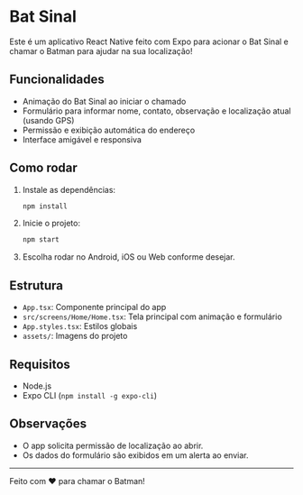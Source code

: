 # Bat Sinal

Este é um aplicativo React Native feito com Expo para acionar o Bat Sinal e chamar o Batman para ajudar na sua localização!

## Funcionalidades

- Animação do Bat Sinal ao iniciar o chamado
- Formulário para informar nome, contato, observação e localização atual (usando GPS)
- Permissão e exibição automática do endereço
- Interface amigável e responsiva

## Como rodar

1. Instale as dependências:
   ```sh
   npm install
   ```
2. Inicie o projeto:
   ```sh
   npm start
   ```
3. Escolha rodar no Android, iOS ou Web conforme desejar.

## Estrutura

- `App.tsx`: Componente principal do app
- `src/screens/Home/Home.tsx`: Tela principal com animação e formulário
- `App.styles.tsx`: Estilos globais
- `assets/`: Imagens do projeto

## Requisitos

- Node.js
- Expo CLI (`npm install -g expo-cli`)

## Observações

- O app solicita permissão de localização ao abrir.
- Os dados do formulário são exibidos em um alerta ao enviar.

---

Feito com ❤️ para chamar o Batman!